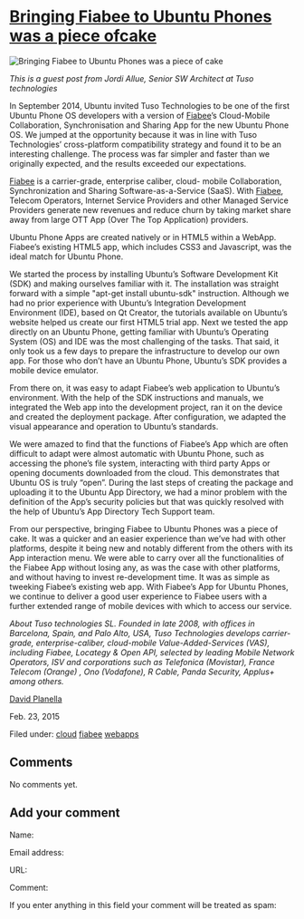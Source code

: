 





#  [Bringing Fiabee to Ubuntu Phones was a piece ofcake](/en/blog/2015/02/23/bringing-fiabee-ubuntu-phones-was-piece-cake/)

![Bringing Fiabee to Ubuntu Phones was a piece of cake](/static/devportal_uploaded/0d77755a-a4dd-4b09-846d-c60d49e9677f-uploads/zinnia/fiabee-ubuntu.png)

_This is a guest post from Jordi Allue, Senior SW Architect at Tuso
technologies_

In September 2014, Ubuntu invited Tuso Technologies to be one of the first
Ubuntu Phone OS developers with a version of [Fiabee](http://www.fiabee.com)’s
Cloud-Mobile Collaboration, Synchronisation and Sharing App for the new Ubuntu
Phone OS. We jumped at the opportunity because it was in line with Tuso
Technologies’ cross-platform compatibility strategy and found it to be an
interesting challenge. The process was far simpler and faster than we
originally expected, and the results exceeded our expectations.

[Fiabee](http://www.fiabee.com) is a carrier-grade, enterprise caliber, cloud-
mobile Collaboration, Synchronization and Sharing Software-as-a-Service
(SaaS). With [Fiabee](http://www.fiabee.com), Telecom Operators, Internet
Service Providers and other Managed Service Providers generate new revenues
and reduce churn by taking market share away from large OTT App (Over The Top
Application) providers.

Ubuntu Phone Apps are created natively or in HTML5 within a WebApp. Fiabee’s
existing HTML5 app, which includes CSS3 and Javascript, was the ideal match
for Ubuntu Phone.

We started the process by installing Ubuntu’s Software Development Kit (SDK)
and making ourselves familiar with it. The installation was straight forward
with a simple "apt-get install ubuntu-sdk" instruction. Although we had no
prior experience with Ubuntu’s Integration Development Environment (IDE),
based on Qt Creator, the tutorials available on Ubuntu’s website helped us
create our first HTML5 trial app. Next we tested the app directly on an Ubuntu
Phone, getting familiar with Ubuntu’s Operating System (OS) and IDE was the
most challenging of the tasks. That said, it only took us a few days to
prepare the infrastructure to develop our own app. For those who don’t have an
Ubuntu Phone, Ubuntu’s SDK provides a mobile device emulator.

From there on, it was easy to adapt Fiabee’s web application to Ubuntu’s
environment. With the help of the SDK instructions and manuals, we integrated
the Web app into the development project, ran it on the device and created the
deployment package. After configuration, we adapted the visual appearance and
operation to Ubuntu’s standards.

We were amazed to find that the functions of Fiabee’s App which are often
difficult to adapt were almost automatic with Ubuntu Phone, such as accessing
the phone’s file system, interacting with third party Apps or opening
documents downloaded from the cloud. This demonstrates that Ubuntu OS is truly
“open”. During the last steps of creating the package and uploading it to the
Ubuntu App Directory, we had a minor problem with the definition of the App’s
security policies but that was quickly resolved with the help of Ubuntu’s App
Directory Tech Support team.

From our perspective, bringing Fiabee to Ubuntu Phones was a piece of cake. It
was a quicker and an easier experience than we’ve had with other platforms,
despite it being new and notably different from the others with its App
interaction menu. We were able to carry over all the functionalities of the
Fiabee App without losing any, as was the case with other platforms, and
without having to invest re-development time. It was as simple as tweeking
Fiabee’s existing web app. With Fiabee’s App for Ubuntu Phones, we continue to
deliver a good user experience to Fiabee users with a further extended range
of mobile devices with which to access our service.

_About Tuso technologies SL. Founded in late 2008, with offices in Barcelona,
Spain, and Palo Alto, USA, Tuso Technologies develops carrier-grade,
enterprise-caliber, cloud-mobile Value-Added-Services (VAS), including Fiabee,
Locategy & Open API, selected by leading Mobile Network Operators, ISV and
corporations such as Telefonica (Movistar), France Telecom (Orange) , Ono
(Vodafone), R Cable, Panda Security, Applus+ among others._

[David Planella](/en/blog/authors/dpm/)

Feb. 23, 2015

Filed under: [cloud](/en/blog/tags/cloud/) [fiabee](/en/blog/tags/fiabee/)
[webapps](/en/blog/tags/webapps/)





## Comments

No comments yet.

## Add your comment

Name:

Email address:

URL:

Comment:

If you enter anything in this field your comment will be treated as spam:





